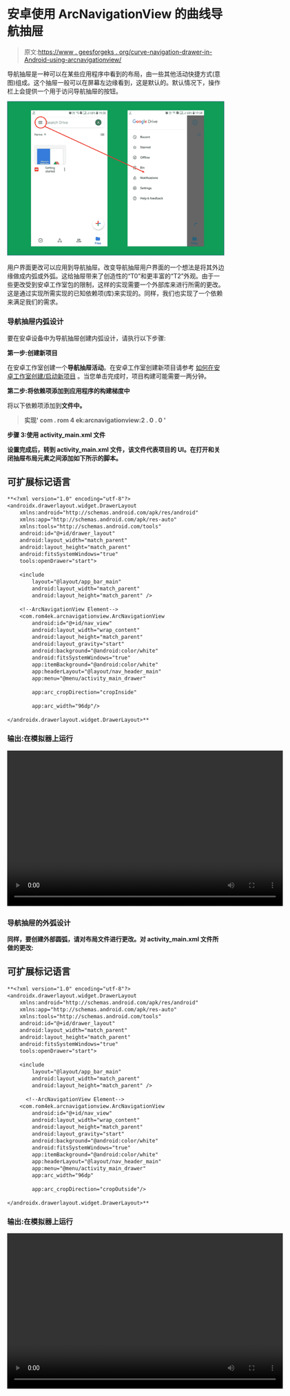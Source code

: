 # 安卓使用 ArcNavigationView 的曲线导航抽屉

> 原文:[https://www . geesforgeks . org/curve-navigation-drawer-in-Android-using-arcnavigationview/](https://www.geeksforgeeks.org/curve-navigation-drawer-in-android-using-arcnavigationview/)

导航抽屉是一种可以在某些应用程序中看到的布局，由一些其他活动快捷方式(意图)组成。这个抽屉一般可以在屏幕左边缘看到，这是默认的。默认情况下，操作栏上会提供一个用于访问导航抽屉的按钮。

![Example of Google Drive Navigation Drawer.](img/cf53e9ad04e873fed0029f4868f61814.png)

用户界面更改可以应用到导航抽屉。改变导航抽屉用户界面的一个想法是将其外边缘做成内弧或外弧。这给抽屉带来了创造性的“T0”和更丰富的“T2”外观。由于一些更改受到安卓工作室包的限制，这样的实现需要一个外部库来进行所需的更改。这是通过实现所需实现的已知依赖项(库)来实现的。同样，我们也实现了一个依赖来满足我们的需求。

### 导航抽屉内弧设计

要在安卓设备中为导航抽屉创建内弧设计，请执行以下步骤:

**第一步:创建新项目**

在安卓工作室创建一个**导航抽屉活动**。在安卓工作室创建新项目请参考 [如何在安卓工作室创建/启动新项目](https://www.geeksforgeeks.org/android-how-to-create-start-a-new-project-in-android-studio/) 。当您单击完成时，项目构建可能需要一两分钟。

**第二步:将依赖项添加到应用程序的构建梯度中**

将以下依赖项添加到[](https://www.geeksforgeeks.org/android-build-gradle/)****文件中。****

> ****实现' com . rom 4 ek:arcnavigationview:2 . 0 . 0 '****

******步骤 3:使用 activity_main.xml 文件******

****设置完成后，转到 **activity_main.xml** 文件，该文件代表项目的 UI。在打开和关闭抽屉布局元素之间添加如下所示的脚本。****

## ****可扩展标记语言****

```
**<?xml version="1.0" encoding="utf-8"?>
<androidx.drawerlayout.widget.DrawerLayout 
    xmlns:android="http://schemas.android.com/apk/res/android"
    xmlns:app="http://schemas.android.com/apk/res-auto"
    xmlns:tools="http://schemas.android.com/tools"
    android:id="@+id/drawer_layout"
    android:layout_width="match_parent"
    android:layout_height="match_parent"
    android:fitsSystemWindows="true"
    tools:openDrawer="start">

    <include
        layout="@layout/app_bar_main"
        android:layout_width="match_parent"
        android:layout_height="match_parent" />

    <!--ArcNavigationView Element-->
    <com.rom4ek.arcnavigationview.ArcNavigationView
        android:id="@+id/nav_view"
        android:layout_width="wrap_content"
        android:layout_height="match_parent"
        android:layout_gravity="start"
        android:background="@android:color/white"
        android:fitsSystemWindows="true"
        app:itemBackground="@android:color/white"
        app:headerLayout="@layout/nav_header_main"
        app:menu="@menu/activity_main_drawer"

        app:arc_cropDirection="cropInside"

        app:arc_width="96dp"/>

</androidx.drawerlayout.widget.DrawerLayout>**
```

### ****输出:在模拟器上运行****

****<video class="wp-video-shortcode" id="video-495720-1" width="640" height="360" preload="metadata" controls=""><source type="video/mp4" src="https://media.geeksforgeeks.org/wp-content/uploads/20201001101430/LeftInside.mp4?_=1">[https://media.geeksforgeeks.org/wp-content/uploads/20201001101430/LeftInside.mp4](https://media.geeksforgeeks.org/wp-content/uploads/20201001101430/LeftInside.mp4)</video>****

### ****导航抽屉的外弧设计****

****同样，要创建外部圆弧，请对布局文件进行更改。对 **activity_main.xml** 文件所做的更改:****

## ****可扩展标记语言****

```
**<?xml version="1.0" encoding="utf-8"?>
<androidx.drawerlayout.widget.DrawerLayout 
    xmlns:android="http://schemas.android.com/apk/res/android"
    xmlns:app="http://schemas.android.com/apk/res-auto"
    xmlns:tools="http://schemas.android.com/tools"
    android:id="@+id/drawer_layout"
    android:layout_width="match_parent"
    android:layout_height="match_parent"
    android:fitsSystemWindows="true"
    tools:openDrawer="start">

    <include
        layout="@layout/app_bar_main"
        android:layout_width="match_parent"
        android:layout_height="match_parent" />

      <!--ArcNavigationView Element-->
    <com.rom4ek.arcnavigationview.ArcNavigationView
        android:id="@+id/nav_view"
        android:layout_width="wrap_content"
        android:layout_height="match_parent"
        android:layout_gravity="start"
        android:background="@android:color/white"
        android:fitsSystemWindows="true"
        app:itemBackground="@android:color/white"
        app:headerLayout="@layout/nav_header_main"
        app:menu="@menu/activity_main_drawer"
        app:arc_width="96dp"

        app:arc_cropDirection="cropOutside"/>

</androidx.drawerlayout.widget.DrawerLayout>**
```

### ****输出:在模拟器上运行****

****<video class="wp-video-shortcode" id="video-495720-2" width="640" height="360" preload="metadata" controls=""><source type="video/mp4" src="https://media.geeksforgeeks.org/wp-content/uploads/20201001101327/LeftOutside.mp4?_=2">[https://media.geeksforgeeks.org/wp-content/uploads/20201001101327/LeftOutside.mp4](https://media.geeksforgeeks.org/wp-content/uploads/20201001101327/LeftOutside.mp4)</video>****